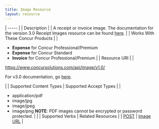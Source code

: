 ```yaml
---
title: Image Resource 
layout: resource
---
```






| ----- |
|  Description |
|  A receipt or invoice image. The documentation for the version 3.0 Receipt Images resource can be found [here][1]. |
|  Works With These Concur Products |
|

* **Expense** for Concur Professional/Premium
* **Expense** for Concur Standard
* **Invoice** for Concur Professional/Premium
 |
|  Resource URI |
|

https://www.concursolutions.com/api/image/v1.0/

For v3.0 documentation, go [here][1].

 |
|  Supported Content Types |  Supported Accept Types |
|

* application/pdf
* image/jpg
* image/jpeg
* image/png
**NOTE**: PDF images cannot be encrypted or password protected. |   |
|  Supported Verbs |  Related Resources |
|  [POST][2] |  [Image URL][3] |

  


[1]: https://www.concursolutions.com/api/docs/index.html#!/ReceiptImages
[2]: https://developer.concur.com/imaging/image-resource/image-resource-post
[3]: https://developer.concur.com/imaging/image-url-resource
